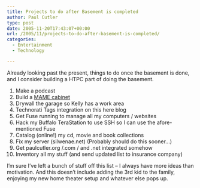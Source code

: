 ```yaml
---
title: Projects to do after Basement is completed
author: Paul Cutler
type: post
date: 2005-11-20T17:43:07+00:00
url: /2005/11/projects-to-do-after-basement-is-completed/
categories:
  - Entertainment
  - Technology

---
```

Already looking past the present, things to do once the basement is done, and I consider building a HTPC part of doing the basement.

  1. Make a podcast
  2. Build a [MAME cabinet][1]
  3. Drywall the garage so Kelly has a work area
  4. Technorati Tags integration on this here blog
  5. Get Fuse running to manage all my computers / websites
  6. Hack my Buffalo TeraStation to use SSH so I can use the afore-mentioned Fuse 
  7. Catalog (online!) my cd, movie and book collections
  8. Fix my server (silwenae.net) (Probably should do this sooner&#8230;)
  9. Get paulcutler.org /.com / and .net integrated somehow
 10. Inventory all my stuff (and send updated list to insurance company)

I&#8217;m sure I&#8217;ve left a bunch of stuff off this list &#8211; I always have more ideas than motivation. And this doesn&#8217;t include adding the 3rd kid to the family, enjoying my new home theater setup and whatever else pops up.

 [1]: http://arcadecontrols.com/arcade.htm